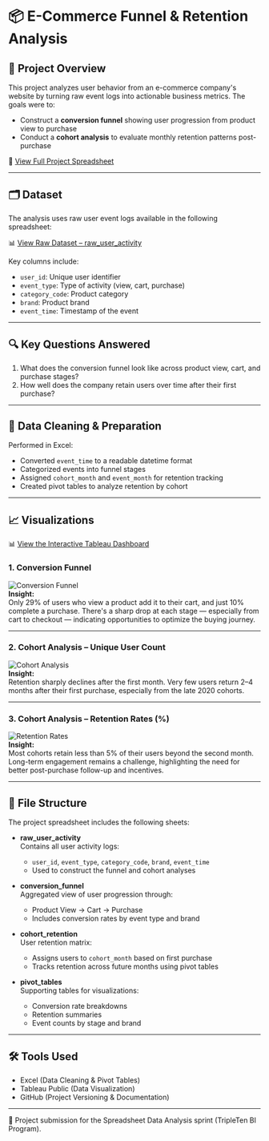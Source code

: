 # 📦 E-Commerce Funnel & Retention Analysis

## 📌 Project Overview

This project analyzes user behavior from an e-commerce company's website by turning raw event logs into actionable business metrics. The goals were to:

- Construct a **conversion funnel** showing user progression from product view to purchase  
- Conduct a **cohort analysis** to evaluate monthly retention patterns post-purchase

📄 [View Full Project Spreadsheet](https://docs.google.com/spreadsheets/d/1mP457L7VC0wt6mznyZBxOQeP3lBSEBWfranspaMT7SI/edit?gid=868644233#gid=868644233)

---

## 🗂️ Dataset

The analysis uses raw user event logs available in the following spreadsheet:

📊 [View Raw Dataset – raw_user_activity](https://docs.google.com/spreadsheets/d/1yuavBZ4OYYUD1opH-dq0d6nejREDy8f0ozumT9-yEuo/edit#gid=0)

Key columns include:
- `user_id`: Unique user identifier  
- `event_type`: Type of activity (view, cart, purchase)  
- `category_code`: Product category  
- `brand`: Product brand  
- `event_time`: Timestamp of the event  

---

## 🔍 Key Questions Answered

1. What does the conversion funnel look like across product view, cart, and purchase stages?  
2. How well does the company retain users over time after their first purchase?

---

## 🧼 Data Cleaning & Preparation

Performed in Excel:
- Converted `event_time` to a readable datetime format  
- Categorized events into funnel stages  
- Assigned `cohort_month` and `event_month` for retention tracking  
- Created pivot tables to analyze retention by cohort  

---

## 📈 Visualizations

📊 [View the Interactive Tableau Dashboard](https://public.tableau.com/views/superstore_returns_analysis_17488407955700/FinalDashboard?:language=en-US&:sid=&:redirect=auth&:display_count=n&:origin=viz_share_link)

### 1. Conversion Funnel  
![Conversion Funnel](visualizations/conversion_funnel.png)  
**Insight:**  
Only 29% of users who view a product add it to their cart, and just 10% complete a purchase. There's a sharp drop at each stage — especially from cart to checkout — indicating opportunities to optimize the buying journey.

---

### 2. Cohort Analysis – Unique User Count  
![Cohort Analysis](visualizations/cohort_analysis.png)  
**Insight:**  
Retention sharply declines after the first month. Very few users return 2–4 months after their first purchase, especially from the late 2020 cohorts.

---

### 3. Cohort Analysis – Retention Rates (%)  
![Retention Rates](visualizations/retention_rates.png)  
**Insight:**  
Most cohorts retain less than 5% of their users beyond the second month. Long-term engagement remains a challenge, highlighting the need for better post-purchase follow-up and incentives.

---

## 📁 File Structure

The project spreadsheet includes the following sheets:

- **raw_user_activity**  
  Contains all user activity logs:
  - `user_id`, `event_type`, `category_code`, `brand`, `event_time`  
  - Used to construct the funnel and cohort analyses

- **conversion_funnel**  
  Aggregated view of user progression through:
  - Product View → Cart → Purchase  
  - Includes conversion rates by event type and brand

- **cohort_retention**  
  User retention matrix:
  - Assigns users to `cohort_month` based on first purchase  
  - Tracks retention across future months using pivot tables

- **pivot_tables**  
  Supporting tables for visualizations:
  - Conversion rate breakdowns  
  - Retention summaries  
  - Event counts by stage and brand

---

## 🛠️ Tools Used

- Excel (Data Cleaning & Pivot Tables)  
- Tableau Public (Data Visualization)  
- GitHub (Project Versioning & Documentation)

---

🚀 Project submission for the Spreadsheet Data Analysis sprint (TripleTen BI Program).
